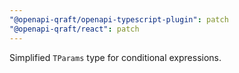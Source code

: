 ```yaml
---
"@openapi-qraft/openapi-typescript-plugin": patch
"@openapi-qraft/react": patch
---
```


Simplified `TParams` type for conditional expressions.
